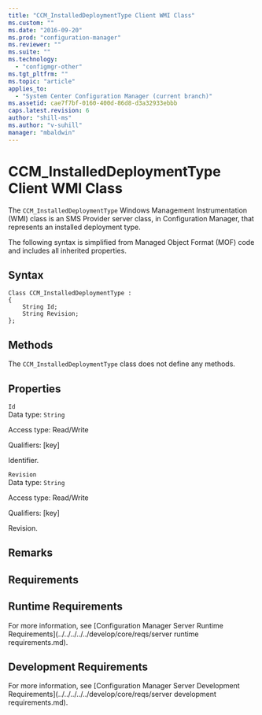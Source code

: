 ```yaml
---
title: "CCM_InstalledDeploymentType Client WMI Class"
ms.custom: ""
ms.date: "2016-09-20"
ms.prod: "configuration-manager"
ms.reviewer: ""
ms.suite: ""
ms.technology: 
  - "configmgr-other"
ms.tgt_pltfrm: ""
ms.topic: "article"
applies_to: 
  - "System Center Configuration Manager (current branch)"
ms.assetid: cae7f7bf-0160-400d-86d8-d3a32933ebbb
caps.latest.revision: 6
author: "shill-ms"
ms.author: "v-suhill"
manager: "mbaldwin"
---
```

# CCM_InstalledDeploymentType Client WMI Class
The `CCM_InstalledDeploymentType` Windows Management Instrumentation (WMI) class is an SMS Provider server class, in Configuration Manager, that represents an installed deployment type.   
  
 The following syntax is simplified from Managed Object Format (MOF) code and includes all inherited properties.  
  
## Syntax  
  
```  
Class CCM_InstalledDeploymentType :    
{  
    String Id;  
    String Revision;  
};  
```  
  
## Methods  
 The `CCM_InstalledDeploymentType` class does not define any methods.  
  
## Properties  
 `Id`  
 Data type: `String`  
  
 Access type: Read/Write  
  
 Qualifiers: [key]  
  
 Identifier.    
  
 `Revision`  
 Data type: `String`  
  
 Access type: Read/Write  
  
 Qualifiers: [key]  
  
 Revision.    
  
## Remarks  
  
## Requirements  
  
## Runtime Requirements  
 For more information, see [Configuration Manager Server Runtime Requirements](../../../../../develop/core/reqs/server runtime requirements.md).  
  
## Development Requirements  
 For more information, see [Configuration Manager Server Development Requirements](../../../../../develop/core/reqs/server development requirements.md).
